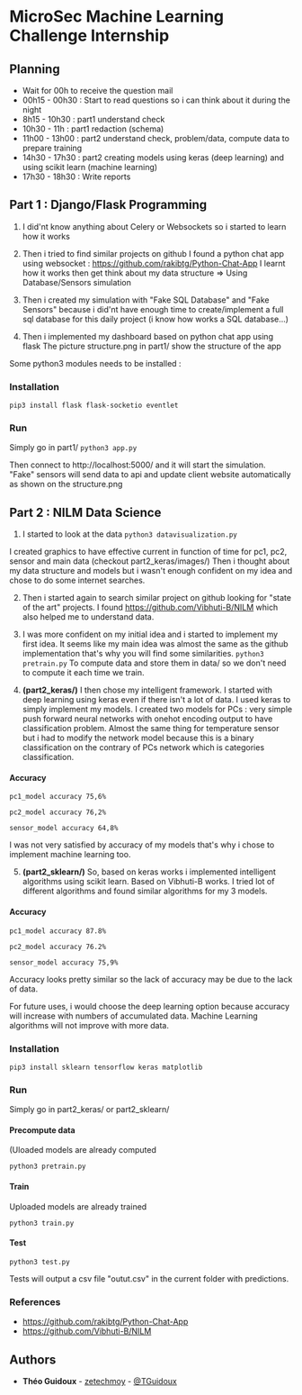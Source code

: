# MicroSec Machine Learning Challenge Internship

## Planning
* Wait for 00h to receive the question mail
* 00h15   -   00h30   : Start to read questions so i can think about it during the night
* 8h15    -   10h30   : part1 understand check
* 10h30   -   11h     : part1 redaction (schema)
* 11h00   -   13h00   : part2 understand check, problem/data, compute data to prepare training
* 14h30   -   17h30   : part2 creating models using keras (deep learning) and using scikit learn (machine learning)
* 17h30   -   18h30   : Write reports

## Part 1 : Django/Flask Programming
1) I did'nt know anything about Celery or Websockets so i started to learn how it works

2) Then i tried to find similar projects on github
I found a python chat app using websocket : https://github.com/rakibtg/Python-Chat-App
I learnt how it works then get think about my data structure => Using Database/Sensors simulation

3) Then i created my simulation with "Fake SQL Database" and "Fake Sensors" because i did'nt have enough time to create/implement a full sql database for this daily project (i know how works a SQL database...)

4) Then i implemented my dashboard based on python chat app using flask
The picture structure.png in part1/ show the structure of the app

Some python3 modules needs to be installed :
### Installation
`pip3 install flask flask-socketio eventlet`
### Run
Simply go in part1/
`python3 app.py`

Then connect to http://localhost:5000/ and it will start the simulation.
"Fake" sensors will send data to api and update client website automatically as shown on the structure.png

## Part 2 : NILM Data Science
1) I started to look at the data
`python3 datavisualization.py`

I created graphics to have effective current in function of time for pc1, pc2, sensor and main data (checkout part2_keras/images/)
Then i thought about my data structure and models but i wasn't enough confident on my idea and chose to do some internet searches.

2) Then i started again to search similar project on github looking for "state of the art" projects.
I found https://github.com/Vibhuti-B/NILM which also helped me to understand data.

3) I was more confident on my initial idea and i started to implement my first idea. It seems like my main idea was almost the same as the github implementation that's why you will find some similarities.
`python3 pretrain.py`
To compute data and store them in data/ so we don't need to compute it each time we train.

4) **(part2_keras/)** I then chose my intelligent framework. I started with deep learning using keras even if there isn't a lot of data. I used keras to simply implement my models.
I created two models for PCs : very simple push forward neural networks with onehot encoding output to have classification problem. Almost the same thing for temperature sensor but i had to modify the network model because this is a binary classification on the contrary of PCs network which is categories classification.

#### Accuracy
`pc1_model accuracy 75,6%`

`pc2_model accuracy 76,2%`

`sensor_model accuracy 64,8%`

I was not very satisfied by accuracy of my models that's why i chose to implement machine learning too.

5) **(part2_sklearn/)** So, based on keras works i implemented intelligent algorithms using scikit learn.
Based on Vibhuti-B works. I tried lot of different algorithms and found similar algorithms for my 3 models.

#### Accuracy
`pc1_model accuracy 87.8%`

`pc2_model accuracy 76.2%`

`sensor_model accuracy 75,9%`

Accuracy looks pretty similar so the lack of accuracy may be due to the lack of data.

For future uses, i would choose the deep learning option because accuracy will increase with numbers of accumulated data. Machine Learning algorithms will not improve with more data.

### Installation
`pip3 install sklearn tensorflow keras matplotlib`
### Run
Simply go in part2_keras/ or part2_sklearn/

#### Precompute data
(Uloaded models are already computed


`python3 pretrain.py`

#### Train
Uploaded models are already trained


`python3 train.py`

#### Test


`python3 test.py`


Tests will output a csv file "outut.csv" in the current folder with predictions.

### References
* https://github.com/rakibtg/Python-Chat-App
* https://github.com/Vibhuti-B/NILM

## Authors

* **Théo Guidoux** - [zetechmoy](https://github.com/zetechmoy) - [@TGuidoux](https://twitter.com/TGuidoux)
